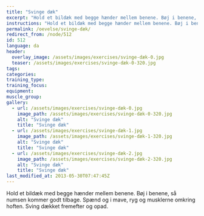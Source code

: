 ```yaml
---
title: "Svinge dæk"
excerpt: "Hold et bildæk med begge hænder mellem benene. Bøj i benene, så numsen kommer godt tilbage. Spænd og i mave, ryg og musklerne omkring hoften. Sving dækket fremefter og opad."
instructions: "Hold et bildæk med begge hænder mellem benene. Bøj i benene, så numsen kommer godt tilbage. Spænd og i mave, ryg og musklerne omkring hoften. Sving dækket fremefter og opad."
permalink: /oevelse/svinge-dæk/
redirect_from: /node/512
id: 512
language: da
header:
  overlay_image: /assets/images/exercises/svinge-dæk-0.jpg
  teaser: /assets/images/exercises/svinge-dæk-0-320.jpg
tags:
categories:
training_type: 
training_focus: 
equipment:
muscle_group:
gallery:
  - url: /assets/images/exercises/svinge-dæk-0.jpg
    image_path: /assets/images/exercises/svinge-dæk-0-320.jpg
    alt: "Svinge dæk"
    title: "Svinge dæk"
  - url: /assets/images/exercises/svinge-dæk-1.jpg
    image_path: /assets/images/exercises/svinge-dæk-1-320.jpg
    alt: "Svinge dæk"
    title: "Svinge dæk"
  - url: /assets/images/exercises/svinge-dæk-2.jpg
    image_path: /assets/images/exercises/svinge-dæk-2-320.jpg
    alt: "Svinge dæk"
    title: "Svinge dæk"
last_modified_at: 2013-05-30T07:47:45Z
---
```


Hold et bildæk med begge hænder mellem benene. Bøj i benene, så numsen kommer godt tilbage. Spænd og i mave, ryg og musklerne omkring hoften. Sving dækket fremefter og opad.
